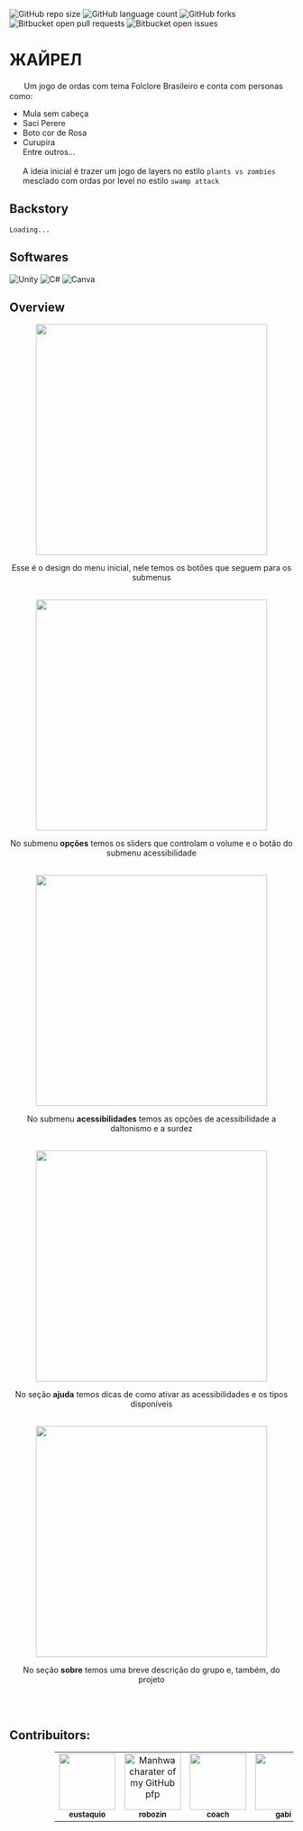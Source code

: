 ![GitHub repo size](https://img.shields.io/github/repo-size/TP-Coltec-UFMG/2023-303-jairel?style=for-the-badge)
![GitHub language count](https://img.shields.io/github/languages/count/TP-Coltec-UFMG/2023-303-jairel?style=for-the-badge)
![GitHub forks](https://img.shields.io/github/forks/TP-Coltec-UFMG/2023-303-jairel?style=for-the-badge)
![Bitbucket open pull requests](https://img.shields.io/bitbucket/pr-raw/TP-Coltec-UFMG/2023-303-jairel?style=for-the-badge)
![Bitbucket open issues](https://img.shields.io/bitbucket/issues/TP-Coltec-UFMG/2023-303-jairel?style=for-the-badge)

# ЖАЙРЕЛ

ㅤㅤUm jogo de ordas com tema Folclore Brasileiro e conta com personas como: <br>
  - Mula sem cabeça
  - Saci Perere
  - Boto cor de Rosa
  - Curupira <br>
  Entre outros... <br></br>
    A ideia inicial é trazer um jogo de layers no estilo ``plants vs zombies`` mesclado com ordas por level no estilo ``swamp attack`` 

## Backstory

``Loading...``

## Softwares 

![Unity](https://img.shields.io/badge/unity-%23000000.svg?style=for-the-badge&logo=unity&logoColor=white)
![C#](https://img.shields.io/badge/c%23-%23239120.svg?style=for-the-badge&logo=c-sharp&logoColor=white)
![Canva](https://img.shields.io/badge/Canva-%2300C4CC.svg?style=for-the-badge&logo=Canva&logoColor=white)

## Overview
<div align="center">
    <img src="https://github.com/alvimdev/2023-303-jairel/assets/83983141/7a6cb8ea-6d77-4b05-9652-e5bdd26ecb99" height="410">
    <p>Esse é o design do menu inicial, nele temos os botões que seguem para os submenus</p>
    <br>
    <img src="https://github.com/alvimdev/2023-303-jairel/assets/83983141/24ea62f0-244e-4619-8a97-c434c76a6c0b" height="410">
    <p>No submenu <strong>opções</strong> temos os sliders que controlam o volume e o botão do submenu acessibilidade</p>
    <br>
    <img src="https://github.com/alvimdev/2023-303-jairel/assets/83983141/ce5d2360-6300-422a-86cf-952edcd8eaa1" height="410">
    <p>No submenu <strong>acessibilidades</strong> temos as opções de acessibilidade a daltonismo e a surdez</p>
    <br>
    <img src="https://github.com/alvimdev/2023-303-jairel/assets/83983141/6945574d-1bd3-4acb-b6cb-83474408a1dd" height="410">
    <p>No seção <strong>ajuda</strong> temos dicas de como ativar as acessibilidades e os tipos disponíveis</p>
    <br>
    <img src="https://github.com/alvimdev/2023-303-jairel/assets/83983141/3247c31e-ffa6-4445-b1a6-b061ce0df5e2" height="410">
    <p>No seção <strong>sobre</strong> temos uma breve descrição do grupo e, também, do projeto</p>
</div>

<br><br>

## Contribuitors:


<dl>
  <dd>
    <dl>
      <dd>
        <table style="magrin-left: 40px;">
          <tr>
          <td align="center">
              <a href="https://github.com/rafaelrat/">
                <img src="https://imgs.search.brave.com/-6nnnKHsWW4K3fvJpTdDcHsB0TLVv4wT5V4heeqxu7A/rs:fit:1000:1000:1/g:ce/aHR0cHM6Ly9zdGF0/aWMud2l4c3RhdGlj/LmNvbS9tZWRpYS8w/OGE2NzVfMzMzYWU4/MDRmNzg1NDIxM2Fj/ZTM2YTMzYmFlMDli/YTB-bXYyLmpwZy92/MS9maXQvd18xMDAw/JTJDaF8xMDAwJTJD/YWxfYyUyQ3FfODAv/ZmlsZS5qcGc" width="100px;" alt=""/><br>
                <sub>
                  <b>eustaquio</b>
                </sub>
              </a>
            </td>
            <td align="center">
              <a href="https://github.com/alvimdev/">
                <img src="https://imgs.search.brave.com/t3XOFMVvTir0WUEAoRsYU4a4nkvriCpo8ILe3j_zK5E/rs:fit:959:959:1/g:ce/aHR0cHM6Ly9pLnBp/bmltZy5jb20vb3Jp/Z2luYWxzLzE1LzRi/LzU0LzE1NGI1NGFm/NWRhZTUyYjg3ZDZj/YTIyMmQ1ZjMyYjg0/LmpwZw" width="100px;" alt="Manhwa charater of my GitHub pfp"/><br>
                <sub>
                  <b>robozin</b>
                </sub>
              </a>
            </td>
            <td align="center">
              <a href="https://github.com/raphhax/">
                <img src="https://avatars.githubusercontent.com/u/104567495?v=4" width="100px;" alt=""/><br>
                <sub>
                  <b>coach</b>
                </sub>
              </a>
            </td>
            <td align="center">
              <a href="https://github.com/httpsgabi/">
                <img src="https://i.pinimg.com/736x/7d/ec/ec/7dececb749898fa72a3bc8040a7d7c5a.jpg" width="100px;" alt=""/><br>
                <sub>
                  <b>gabi</b>
                </sub>
              </a>
            </td>
            <td align="center">
              <a href="https://github.com/GuilhermeoLuiz/">
                <img src="https://avatars.githubusercontent.com/u/104567893?v=4" width="100px;" alt=""/><br>
                <sub>
                  <b>butão</b>
                </sub>
              </a>
            </td>
          </tr>
        </table>
      </dd>
    </dl>
  </dd>
</dl>
